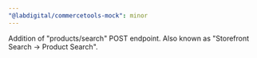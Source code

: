 ```yaml
---
"@labdigital/commercetools-mock": minor
---
```


Addition of "products/search" POST endpoint. Also known as "Storefront Search -> Product Search".
